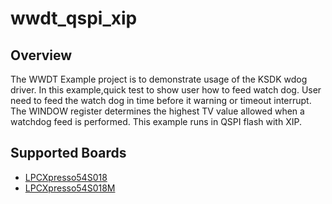 # wwdt_qspi_xip

## Overview
The WWDT Example project is to demonstrate usage of the KSDK wdog driver.
In this example,quick test to show user how to feed watch dog.
User need to feed the watch dog in time before it warning or timeout interrupt.
The WINDOW register determines the highest TV value allowed when a watchdog feed is
performed.
This example runs in QSPI flash with XIP.

## Supported Boards
- [LPCXpresso54S018](../../../_boards/lpcxpresso54s018/driver_examples/wwdt/example_board_readme.md)
- [LPCXpresso54S018M](../../../_boards/lpcxpresso54s018m/driver_examples/wwdt/example_board_readme.md)
